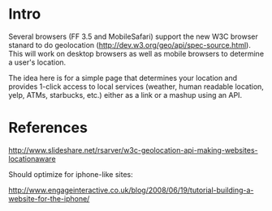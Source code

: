 Intro
=====

Several browsers (FF 3.5 and MobileSafari) support the new W3C browser stanard to do
geolocation (http://dev.w3.org/geo/api/spec-source.html). This will work on desktop browsers as well as 
mobile browsers to determine a user's location.

The idea here is for a simple page that determines your location and
provides 1-click access to local services (weather, human readable location, yelp, ATMs, starbucks, etc.) either
as a link or a mashup using an API.

References
==========

http://www.slideshare.net/rsarver/w3c-geolocation-api-making-websites-locationaware

Should optimize for iphone-like sites:

http://www.engageinteractive.co.uk/blog/2008/06/19/tutorial-building-a-website-for-the-iphone/